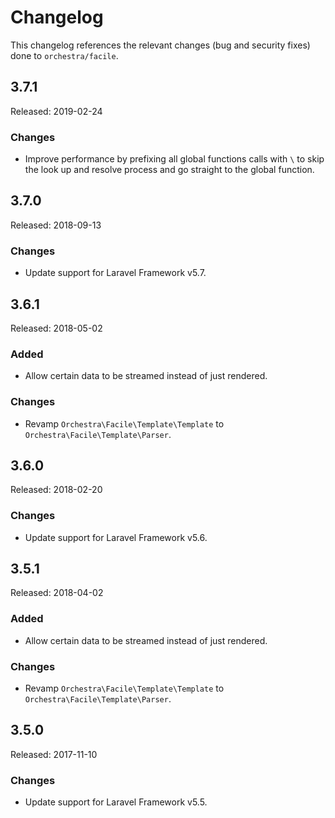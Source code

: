 # Changelog

This changelog references the relevant changes (bug and security fixes) done to `orchestra/facile`.

## 3.7.1

Released: 2019-02-24

### Changes

* Improve performance by prefixing all global functions calls with `\` to skip the look up and resolve process and go straight to the global function.

## 3.7.0

Released: 2018-09-13

### Changes

* Update support for Laravel Framework v5.7.

## 3.6.1

Released: 2018-05-02

### Added

* Allow certain data to be streamed instead of just rendered.

### Changes

* Revamp `Orchestra\Facile\Template\Template` to `Orchestra\Facile\Template\Parser`.

## 3.6.0

Released: 2018-02-20

### Changes

* Update support for Laravel Framework v5.6.

## 3.5.1

Released: 2018-04-02

### Added

* Allow certain data to be streamed instead of just rendered.

### Changes

* Revamp `Orchestra\Facile\Template\Template` to `Orchestra\Facile\Template\Parser`.

## 3.5.0

Released: 2017-11-10

### Changes

* Update support for Laravel Framework v5.5.
